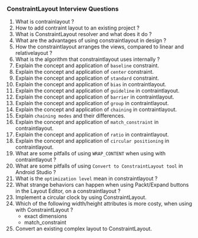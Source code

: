 ### ConstraintLayout Interview Questions

1. What is contrainlayout ?
2. How to add contraint layout to an existing project ?
3. What is ConstraintLayout resolver and what does it do ?
4. What are the advantages of using constraintlayout in design ?
5. How the constraintlayout arranges the views, compared to linear and relativelayout ?
6. What is the algorithm that constraintlayout uses internally ?
7. Explain the concept and application of `baseline` constraint.
8. Explain the concept and application of `center` constraint.
9. Explain the concept and application of `standard` constraint.
10. Explain the concept and application of `bias` in contraintlayout.
11. Explain the concept and application of `guideline` in contraintlayout.
12. Explain the concept and application of `barrier` in contraintlayout.
13. Explain the concept and application of `group` in contraintlayout.
14. Explain the concept and application of `chaining` in contraintlayout.
15. Explain `chaining modes` and their differences.
16. Explain the concept and application of `match_constraint` in contraintlayout.
17. Explain the concept and application of `ratio` in contraintlayout.
18. Explain the concept and application of `circular positioning` in contraintlayout.
19. What are some pitfalls of using `WRAP_CONTENT` when using with contraintlayout ?
20. What are some pitfalls of using `Convert to ConstraintLayout tool` in Android Studio ?
21. What is the `optimization level` mean in constraintlayout ?
22. What strange behaviors can happen when using Packt/Expand buttons in the Layout Editor, on a constraintlayout ?
23. Implement a circular clock by using ConstraintLayout.
24. Which of the following width/height attributes is more costy, when using with ConstraintLayout ?
	* exact dimensions
	* match_constraint
25. Convert an existing complex layout to ConstraintLayout.
